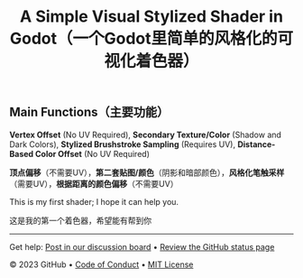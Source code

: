 <header>

<!--
  <<< Author notes: Course header >>>
  Include a 1280×640 image, course title in sentence case, and a concise description in emphasis.
  In your repository settings: enable template repository, add your 1280×640 social image, auto delete head branches.
  Add your open source license, GitHub uses MIT license.
-->

# A Simple Visual Stylized Shader in Godot（一个Godot里简单的风格化的可视化着色器）


</header>

<!--
  <<< Author notes: Step 1 >>>
  Choose 3-5 steps for your course.
  The first step is always the hardest, so pick something easy!
  Link to docs.github.com for further explanations.
  Encourage users to open new tabs for steps!
-->

## Main Functions（主要功能）

**Vertex Offset** (No UV Required), **Secondary Texture/Color** (Shadow and Dark Colors), **Stylized Brushstroke Sampling** (Requires UV), **Distance-Based Color Offset** (No UV Required)

**顶点偏移**（不需要UV），**第二套贴图/颜色**（阴影和暗部颜色），**风格化笔触采样**（需要UV），**根据距离的颜色偏移**（不需要UV）



This is my first shader; I hope it can help you.

这是我的第一个着色器，希望能有帮到你

<footer>

<!--
  <<< Author notes: Footer >>>
  Add a link to get support, GitHub status page, code of conduct, license link.
-->

---

Get help: [Post in our discussion board](https://github.com/orgs/skills/discussions/categories/github-pages) &bull; [Review the GitHub status page](https://www.githubstatus.com/)

&copy; 2023 GitHub &bull; [Code of Conduct](https://www.contributor-covenant.org/version/2/1/code_of_conduct/code_of_conduct.md) &bull; [MIT License](https://gh.io/mit)

</footer>
